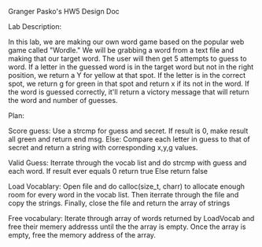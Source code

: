 Granger Pasko's HW5 Design Doc

Lab Description:

In this lab, we are making our own word game based on the popular web game called "Wordle." We will be grabbing a word from a text file and
making that our target word. The user will then get 5 attempts to guess to word. If a letter in the guessed word is in the target word but
not in the right position, we return a Y for yellow at that spot. If the letter is in the correct spot, we return g for green in that spot and
return x if its not in the word. If the word is guessed correctly, it'll return a victory message that will return the word and number of
guesses.

Plan:

Score guess:
	Use a strcmp for guess and secret. If result is 0, make result all green and return end msg.
	Else: Compare each letter in guess to that of secret and return a string with corresponding x,y,g values.

Valid Guess:
	Iterrate through the vocab list and do strcmp with guess and each word. If result ever equals 0 return true
	Else return false

Load Vocablary:
	Open file and do calloc(size_t, charr) to allocate enough room for every word in the vocab list. Then iterrate through the file and copy the strings. Finally,
	close the file and return the array of strings

Free vocabulary:
	Iterate through array of words returned by LoadVocab and free their memery addresss until the the array is empty. Once the array is empty, free the memory address of the 
	array.


